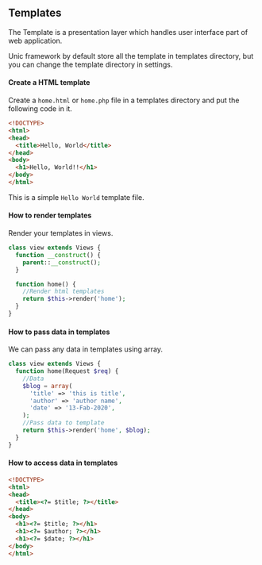 ## Templates

  The Template is a presentation layer which handles user interface part of web application.

  Unic framework by default store all the template in templates directory, but you can change the template directory in settings.

#### Create a HTML template

  Create a `home.html` or `home.php` file in a templates directory and put the following code in it.

```html
<!DOCTYPE>
<html>
<head>
  <title>Hello, World</title>
</head>
<body>
  <h1>Hello, World!!</h1>
</body>
</html>
```
 This is a simple `Hello World` template file.

#### How to render templates

  Render your templates in views.

```php
class view extends Views {
  function __construct() {
    parent::__construct();
  }

  function home() {
    //Render html templates
    return $this->render('home');
  }
}
```

#### How to pass data in templates

  We can pass any data in templates using array.

```php
class view extends Views {
  function home(Request $req) {
    //Data
    $blog = array(
      'title' => 'this is title',
      'author' => 'author name',
      'date' => '13-Fab-2020',
    );
    //Pass data to template
    return $this->render('home', $blog);
  }
}
```

#### How to access data in templates

```html
<!DOCTYPE>
<html>
<head>
  <title><?= $title; ?></title>
</head>
<body>
  <h1><?= $title; ?></h1>
  <h1><?= $author; ?></h1>
  <h1><?= $date; ?></h1>
</body>
</html>
```
